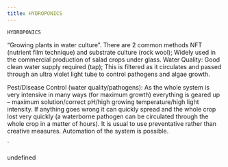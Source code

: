 ```yaml
---
title: HYDROPONICS
---
```

`HYDROPONICS`

“Growing plants in water culture”.
There are 2 common methods NFT (nutrient film technique) and substrate culture (rock wool);
Widely used in the commercial production of salad crops under glass.
Water Quality:
Good clean water supply required (tap);
This is filtered as it circulates and passed through an ultra violet light tube to control pathogens and algae growth.

Pest/Disease Control (water quality/pathogens):
As the whole system is very intensive in many ways (for maximum growth) everything is geared up – maximum solution/correct pH/high growing temperature/high light intensity.  If anything goes wrong it can quickly spread and the whole crop lost very quickly (a waterborne pathogen can be circulated through the whole crop in a matter of hours).  It is usual to use preventative rather than creative measures.
Automation of the system is possible.


`

undefined